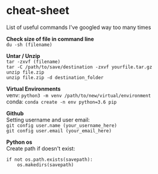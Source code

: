 # cheat-sheet
List of useful commands I've googled way too many times

**Check size of file in command line**\
`du -sh (filename)`


**Untar / Unzip**\
`tar -zxvf (filename)` \
`tar -C /path/to/save/destination -zxvf yourfile.tar.gz`\
`unzip file.zip`\
`unzip file.zip -d destination_folder`


**Virtual Environments**\
venv:
`python3 -m venv /path/to/new/virtual/environment`\
conda:
`conda create -n env python=3.6 pip`

**Github**\
Setting username and user email:\
`git config user.name (your_username_here)`\
`git config user.email (your_email_here)`


**Python os**\
Create path if doesn't exist: 
```
if not os.path.exists(savepath):
    os.makedirs(savepath)
```
